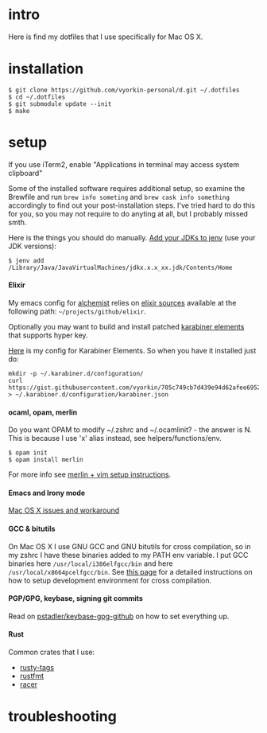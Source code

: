 # intro

Here is find my dotfiles that I use specifically for Mac OS X.

# installation

```
$ git clone https://github.com/vyorkin-personal/d.git ~/.dotfiles
$ cd ~/.dotfiles
$ git submodule update --init
$ make
```

# setup

If you use iTerm2, enable "Applications in terminal may access system
clipboard"

Some of the installed software requires additional setup, so examine the Brewfile and run `brew info someting` and `brew cask info something` accordingly to find out your post-installation steps.
I've tried hard to do this for you, so you may not require to do anyting at all,
but I probably missed smth.

Here is the things you should do manually.
[Add your JDKs to jenv](http://davidcai.github.io/blog/posts/install-multiple-jdk-on-mac/) (use your JDK versions):

```
$ jenv add /Library/Java/JavaVirtualMachines/jdkx.x.x_xx.jdk/Contents/Home
```

#### Elixir

My emacs config for [alchemist](https://github.com/tonini/alchemist.el) relies on
[elixir sources](https://github.com/elixir-lang/elixir.git) available at the following path: `~/projects/github/elixir`.

Optionally you may want to build and install patched [karabiner elements](https://github.com/vyorkin-forks/Karabiner-Elements/tree/standalone-modifiers) that supports hyper key.

[Here](https://gist.github.com/vyorkin/705c749cb7d439e94d62afee69520ecf) is my config for Karabiner Elements. So when you have it installed just do:

```
mkdir -p ~/.karabiner.d/configuration/
curl https://gist.githubusercontent.com/vyorkin/705c749cb7d439e94d62afee69520ecf/raw/bea834cf218633b10b0adc98b3a3cee749210b7a/karabiner.json > ~/.karabiner.d/configuration/karabiner.json
```

#### ocaml, opam, merlin

Do you want OPAM to modify ~/.zshrc and ~/.ocamlinit? - the answer is N.
This is because I use 'x' alias instead, see helpers/functions/env.

```
$ opam init
$ opam install merlin
```

For more info see [merlin + vim setup instructions](https://github.com/ocaml/merlin/wiki/vim-from-scratch).

#### Emacs and Irony mode

[Mac OS X issues and workaround](https://github.com/Sarcasm/irony-mode/wiki/Mac-OS-X-issues-and-workaround)

#### GCC & bitutils

On Mac OS X I use GNU GCC and GNU bitutils for cross compilation,
so in my zshrc I have these binaries added to my PATH env variable.
I put GCC binaries here `/usr/local/i386elfgcc/bin` and here `/usr/local/x8664pcelfgcc/bin`.
See [this page](https://github.com/cfenollosa/os-tutorial/tree/master/11-kernel-crosscompiler)
for a detailed instructions on how to setup development environment for cross compilation.

#### PGP/GPG, keybase, signing git commits

Read on [pstadler/keybase-gpg-github](https://github.com/pstadler/keybase-gpg-github) on how to set everything up.

#### Rust

Common crates that I use:

* [rusty-tags](https://github.com/dan-t/rusty-tags)
* [rustfmt](https://github.com/rust-lang-nursery/rustfmt)
* [racer](https://github.com/phildawes/racer)

# troubleshooting

